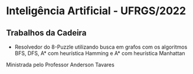 # Inteligência Artificial - UFRGS/2022
## Trabalhos da Cadeira
- Resolvedor do 8-Puzzle utilizando busca em grafos com os algoritmos BFS, DFS, A* com heurística Hamming e A* com heurística Manhattan



Ministrada pelo Professor Anderson Tavares
